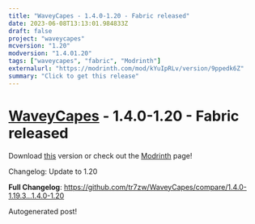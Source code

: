 ```yaml
---
title: "WaveyCapes - 1.4.0-1.20 - Fabric released"
date: 2023-06-08T13:13:01.984833Z
draft: false
project: "waveycapes"
mcversion: "1.20"
modversion: "1.4.01.20"
tags: ["waveycapes", "fabric", "Modrinth"]
externalurl: "https://modrinth.com/mod/kYuIpRLv/version/9ppedk6Z"
summary: "Click to get this release"
---
```

# [WaveyCapes](/project/waveycapes) - 1.4.0-1.20 - Fabric released
Download [this](https://modrinth.com/mod/kYuIpRLv/version/9ppedk6Z) version or check out the [Modrinth](https://modrinth.com/mod/kYuIpRLv) page!

Changelog: Update to 1.20

**Full Changelog**: https://github.com/tr7zw/WaveyCapes/compare/1.4.0-1.19.3...1.4.0-1.20

Autogenerated post!
